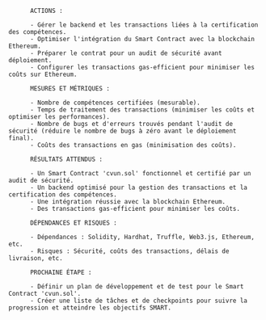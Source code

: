 
          ACTIONS :

          - Gérer le backend et les transactions liées à la certification des compétences.
          - Optimiser l'intégration du Smart Contract avec la blockchain Ethereum.
          - Préparer le contrat pour un audit de sécurité avant déploiement.
          - Configurer les transactions gas-efficient pour minimiser les coûts sur Ethereum.

          MESURES ET MÉTRIQUES :

          - Nombre de compétences certifiées (mesurable).
          - Temps de traitement des transactions (minimiser les coûts et optimiser les performances).
          - Nombre de bugs et d'erreurs trouvés pendant l'audit de sécurité (réduire le nombre de bugs à zéro avant le déploiement final).
          - Coûts des transactions en gas (minimisation des coûts).

          RÉSULTATS ATTENDUS :

          - Un Smart Contract 'cvun.sol' fonctionnel et certifié par un audit de sécurité.
          - Un backend optimisé pour la gestion des transactions et la certification des compétences.
          - Une intégration réussie avec la blockchain Ethereum.
          - Des transactions gas-efficient pour minimiser les coûts.

          DÉPENDANCES ET RISQUES :

          - Dépendances : Solidity, Hardhat, Truffle, Web3.js, Ethereum, etc.
          - Risques : Sécurité, coûts des transactions, délais de livraison, etc.

          PROCHAINE ÉTAPE :

          - Définir un plan de développement et de test pour le Smart Contract 'cvun.sol'.
          - Créer une liste de tâches et de checkpoints pour suivre la progression et atteindre les objectifs SMART.